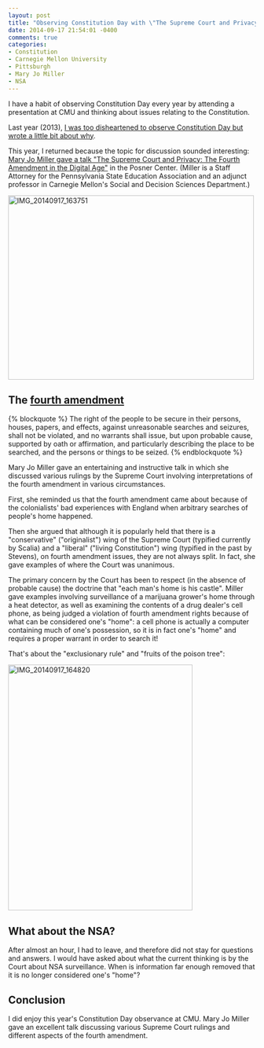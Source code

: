 ```yaml
---
layout: post
title: "Observing Constitution Day with \"The Supreme Court and Privacy: The Fourth Amendment in the Digital Age\""
date: 2014-09-17 21:54:01 -0400
comments: true
categories:
- Constitution
- Carnegie Mellon University
- Pittsburgh
- Mary Jo Miller
- NSA
---
```

I have a habit of observing Constitution Day every year by attending a presentation at CMU and thinking about issues relating to the Constitution.

Last year (2013), [I was too disheartened to observe Constitution Day but wrote a little bit about why](/blog/2013/09/17/on-not-celebrating-constitution-day-this-year).

This year, I returned because the topic for discussion sounded interesting: [Mary Jo Miller gave a talk "The Supreme Court and Privacy: The Fourth Amendment in the Digital Age"](http://thebridge.cmu.edu/organization/SLO/calendar/details/466499) in the Posner Center. (Miller is a Staff Attorney for the Pennsylvania State Education Association and an adjunct professor in Carnegie Mellon's Social and Decision Sciences Department.)

<a href="https://www.flickr.com/photos/franklinmingchen/15274305882" title="IMG_20140917_163751 by Franklin Chen, on Flickr"><img src="https://farm4.staticflickr.com/3836/15274305882_f0eaf5d8fb.jpg" width="500" height="375" alt="IMG_20140917_163751"></a>

<!--more-->

## The [fourth amendment](http://en.wikipedia.org/wiki/Fourth_Amendment_to_the_United_States_Constitution)

{% blockquote %}
The right of the people to be secure in their persons, houses, papers, and effects, against unreasonable searches and seizures, shall not be violated, and no warrants shall issue, but upon probable cause, supported by oath or affirmation, and particularly describing the place to be searched, and the persons or things to be seized.
{% endblockquote %}

Mary Jo Miller gave an entertaining and instructive talk in which she discussed various rulings by the Supreme Court involving interpretations of the fourth amendment in various circumstances.

First, she reminded us that the fourth amendment came about because of the colonialists' bad experiences with England when arbitrary searches of people's home happened.

Then she argued that although it is popularly held that there is a "conservative" ("originalist") wing of the Supreme Court (typified currently by Scalia) and a "liberal" ("living Constitution") wing (typified in the past by Stevens), on fourth amendment issues, they are not always split. In fact, she gave examples of where the Court was unanimous.

The primary concern by the Court has been to respect (in the absence of probable cause) the doctrine that "each man's home is his castle". Miller gave examples involving surveillance of a marijuana grower's home through a heat detector, as well as examining the contents of a drug dealer's cell phone, as being judged a violation of fourth amendment rights because of what can be considered one's "home": a cell phone is actually a computer containing much of one's possession, so it is in fact one's "home" and requires a proper warrant in order to search it!

That's about the "exclusionary rule" and "fruits of the poison tree":

<a href="https://www.flickr.com/photos/franklinmingchen/15271576131" title="IMG_20140917_164820 by Franklin Chen, on Flickr"><img src="https://farm6.staticflickr.com/5596/15271576131_6c4a8f4d5f.jpg" width="375" height="500" alt="IMG_20140917_164820"></a>

## What about the NSA?

After almost an hour, I had to leave, and therefore did not stay for questions and answers. I would have asked about what the current thinking is by the Court about NSA surveillance. When is information far enough removed that it is no longer considered one's "home"?

## Conclusion

I did enjoy this year's Constitution Day observance at CMU. Mary Jo Miller gave an excellent talk discussing various Supreme Court rulings and different aspects of the fourth amendment.
